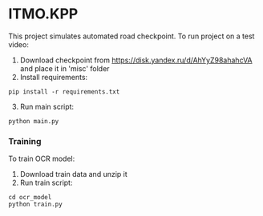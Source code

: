 # ITMO.KPP
This project simulates automated road checkpoint. 
To run project on a test video:
1. Download checkpoint from https://disk.yandex.ru/d/AhYyZ98ahahcVA and place it in 'misc' folder
2. Install requirements:
```
pip install -r requirements.txt
```
3. Run main script:
```
python main.py
```

### Training
To train OCR model:
1. Download train data and unzip it
2. Run train script:
```
cd ocr_model
python train.py
```